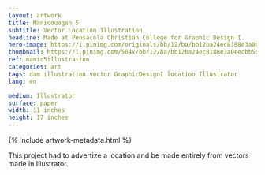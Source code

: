 ```yaml
---
layout: artwork
title: Manicouagan 5
subtitle: Vector Location Illustration
headline: Made at Pensacola Christian College for Graphic Design I.
hero-image: https://i.pinimg.com/originals/bb/12/ba/bb12ba24ec8188e3a0eecbb558b08be4.png
thumbnail: https://i.pinimg.com/564x/bb/12/ba/bb12ba24ec8188e3a0eecbb558b08be4.jpg
ref: manic5illustration
categories: art
tags: dam illustration vector GraphicDesignI location Illustrator
lang: en

medium: Illustrator
surface: paper
width: 11 inches
height: 17 inches
---
```

{% include artwork-metadata.html %}

This project had to advertize a location and be made entirely from vectors made in Illustrator.
